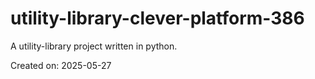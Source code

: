 # utility-library-clever-platform-386

A utility-library project written in python.

Created on: 2025-05-27
